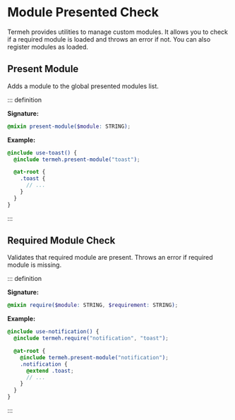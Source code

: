 # Module Presented Check

Termeh provides utilities to manage custom modules. It allows you to check if a required module is loaded and throws an error if not. You can also register modules as loaded.

## Present Module

Adds a module to the global presented modules list.

::: definition

**Signature:**

```scss
@mixin present-module($module: STRING);
```

**Example:**

```scss
@include use-toast() {
  @include termeh.present-module("toast");

  @at-root {
    .toast {
      // ...
    }
  }
}
```

:::

## Required Module Check

Validates that required module are present. Throws an error if required module is missing.

::: definition

**Signature:**

```scss
@mixin require($module: STRING, $requirement: STRING);
```

**Example:**

```scss
@include use-notification() {
  @include termeh.require("notification", "toast");

  @at-root {
    @include termeh.present-module("notification");
    .notification {
      @extend .toast;
      // ...
    }
  }
}
```

:::
